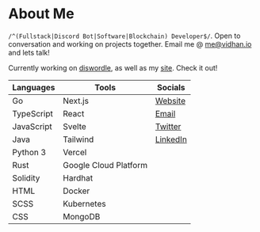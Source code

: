 # About Me

`/^(Fullstack|Discord Bot|Software|Blockchain) Developer$/`. Open to conversation and working on projects together. Email me @ [me@vidhan.io](mailto:me@vidhan.io) and lets talk!

Currently working on [diswordle](https://github.com/vidhanio/diswordle), as well as my [site](https://github.com/vidhanio/site). Check it out!

| Languages  | Tools                 | Socials                                           |
| ---------- | --------------------- | ------------------------------------------------- |
| Go         | Next.js               | [Website](https://vidhan.io)                      |
| TypeScript | React                 | [Email](mailto:me@vidhan.io)                      |
| JavaScript | Svelte                | [Twitter](https://twitter.com/vidhanio)           |
| Java       | Tailwind              | [LinkedIn](https://www.linkedin.com/in/vidhanio/) |
| Python 3   | Vercel                |
| Rust       | Google Cloud Platform |
| Solidity   | Hardhat               |
| HTML       | Docker                |
| SCSS       | Kubernetes            |
| CSS        | MongoDB               |
